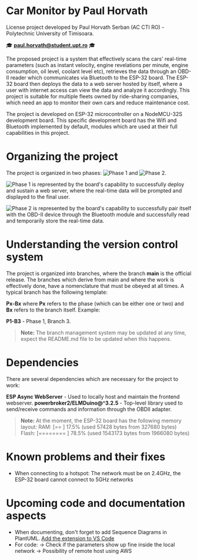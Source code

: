# Car Monitor by Paul Horvath

License project developed by Paul Horvath Serban (AC CTI RO) - Polytechnic University of Timisoara.

🎓 **paul.horvath@student.upt.ro** 🎓

The proposed project is a system that effectively scans the cars' real-time parameters (such as instant velocity, engine revelations per minute, engine consumption, oil level, coolant level etc), retrieves the data through an OBD-II reader which communicates via Bluetooth to the ESP-32 board. The ESP-32 board then deploys the data to a web server hosted by itself, where a user with internet access can view the data and analyze it accordingly. This project is suitable for multiple fleets owned by ride-sharing companies, which need an app to monitor their own cars and reduce maintenance cost.

The project is developed on ESP-32 microcontroller on a NodeMCU-32S development board. This specific development board has the Wifi and Bluetooth implemented by default, modules which are used at their full capabilities in this project.

# Organizing the project

The project is organized in two phases: ![Phase 1](https://img.shields.io/badge/Phase-1-blue) and ![Phase 2](https://img.shields.io/badge/Phase-2-green).

![Phase 1](https://img.shields.io/badge/Phase-1-blue) is represented by the board's capability to successfully deploy and sustain a web server, where the real-time data will be prompted and displayed to the final user.

![Phase 2](https://img.shields.io/badge/Phase-2-green) is represented by the board's capability to successfully pair itself with the OBD-II device through the Bluetooth module and successfully read and temporarily store the real-time data.

# Understanding the version control system

The project is organized into branches, where the branch **main** is the official release. The branches which derive from main and where the work is effectively done, have a nomenclature that must be obeyed at all times. A typical branch has the following template:

**Px-Bx** where **Px** refers to the phase (which can be either one or two) and **Bx** refers to the branch itself. Example:

**P1-B3** - Phase 1, Branch 3.

> **Note:** The branch management system may be updated at any time, expect the README.md file to be updated when this happens.

# Dependencies

There are several dependencies which are necessary for the project to work:

**ESP Async WebServer**          - Used to locally host and maintain the frontend webserver.
**powerbroker2/ELMDuino@^3.2.5** - Top-level library used to send/receive commands and information through the OBDII adapter.

> **Note:** At the moment, the ESP-32 board has the following memory layout:
> RAM:   [==       ] 17.5% (used 57428 bytes from 327680 bytes)\
> Flash: [======== ] 78.5% (used 1543173 bytes from 1966080 bytes)

# Known problems and their fixes

- When connecting to a hotspot: The network must be on 2.4GHz, the ESP-32 board cannot connect to 5GHz networks

# Upcoming code and documentation aspects

- When documenting, don't forget to add Sequence Diagrams in PlantUML. [Add the extension to VS Code](https://marketplace.visualstudio.com/items?itemName=jebbs.plantuml)
- For code: -> Check if the parameters show up fine inside the local network
            -> Possibility of remote host using AWS 
